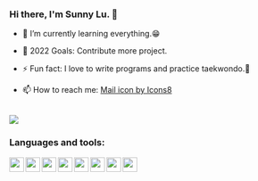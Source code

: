 ### Hi there, I'm Sunny Lu. 👋
- 🌱 I’m currently learning everything.😁
- 🎯 2022 Goals: Contribute more project.
- ⚡ Fun fact: I love to write programs and practice taekwondo.🥋
- 📫 How to reach me:  [<a target="_blank" href="https://icons8.com/icon/FexH3pT27Utr/mail">Mail icon by Icons8</a>][gmail]
  
  
  [gmail]:mailto:sunnylu666@gmail.com

<br />

<img src="https://github-readme-stats.vercel.app/api/top-langs?username=sunny62898&layout=compact&hide=HTML"/>

<br />

### Languages and tools:
<img align="left" width="26px" src="https://cdn.jsdelivr.net/gh/devicons/devicon/icons/python/python-original.svg"/>
<img align="left" width="26px" src="https://cdn.jsdelivr.net/gh/devicons/devicon/icons/arduino/arduino-original.svg" />
<img align="left" width="26px" src="https://cdn.jsdelivr.net/gh/devicons/devicon/icons/linux/linux-original.svg" />
<img align="left" width="26px" src="https://cdn.jsdelivr.net/gh/devicons/devicon/icons/tensorflow/tensorflow-original.svg" />
<img align="left" width="26px" src="https://cdn.jsdelivr.net/gh/devicons/devicon/icons/raspberrypi/raspberrypi-original.svg" />
<img align="left" width="26px" src="https://cdn.jsdelivr.net/gh/devicons/devicon/icons/docker/docker-plain.svg" />
<img align="left" width="26px" src="https://cdn.jsdelivr.net/gh/devicons/devicon/icons/jupyter/jupyter-original-wordmark.svg" />
<img align="left" width="26px" src="https://cdn.jsdelivr.net/gh/devicons/devicon/icons/github/github-original.svg" />

<!--
**sunny62898/sunny62898** is a ✨ _special_ ✨ repository because its `README.md` (this file) appears on your GitHub profile.

Here are some ideas to get you started:

- 🔭 I’m currently working on ...
- 🌱 I’m currently learning ...
- 👯 I’m looking to collaborate on ...
- 🤔 I’m looking for help with ...
- 💬 Ask me about ...
- 📫 How to reach me: ...
- 😄 Pronouns: ...
- ⚡ Fun fact: ...
-->

